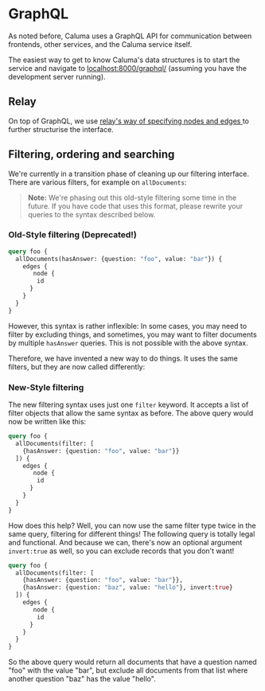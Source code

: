 # GraphQL

As noted before, Caluma uses a GraphQL API for communication between
frontends, other services, and the Caluma service itself.

The easiest way to get to know Caluma's data
structures is to start the service and navigate to
[localhost:8000/graphql/](http://localhost:8000/graphql/) (assuming you
have the development server running).

## Relay

On top of GraphQL, we use [relay's way of specifying nodes and edges
](https://facebook.github.io/relay/graphql/connections.htm) to further
structurise the interface.


## Filtering, ordering and searching

We're currently in a transition phase of cleaning up our filtering interface.
There are various filters, for example on `allDocuments`:

> **Note:** We're phasing out this old-style filtering some time in the future.
> If you have code that uses this format, please rewrite your queries to the
> syntax described below.


### Old-Style filtering (Deprecated!)

```graphql
query foo {
  allDocuments(hasAnswer: {question: "foo", value: "bar"}) {
    edges {
       node {
        id
      }
    }
  }
}
```

However, this syntax is rather inflexible: In some cases, you may need to filter
by excluding things, and sometimes, you may want to filter documents by multiple
`hasAnswer` queries. This is not possible with the above syntax.

Therefore, we have invented a new way to do things. It uses the same filters,
but they are now called differently:


### New-Style filtering

The new filtering syntax uses just one `filter` keyword. It accepts a list of
filter objects that allow the same syntax as before. The above query would now
be written like this:

```graphql
query foo {
  allDocuments(filter: [
    {hasAnswer: {question: "foo", value: "bar"}}
  ]) {
    edges {
       node {
        id
      }
    }
  }
}
```

How does this help? Well, you can now use the same filter type twice in the same
query, filtering for different things! The following query is totally legal and
functional. And because we can, there's now an optional argument `invert:true`
as well, so you can exclude records that you don't want!

```graphql
query foo {
  allDocuments(filter: [
    {hasAnswer: {question: "foo", value: "bar"}},
    {hasAnswer: {question: "baz", value: "hello"}, invert:true}
  ]) {
    edges {
       node {
        id
      }
    }
  }
}
```

So the above query would return all documents that have a question named "foo"
with the value "bar", but exclude all documents from that list where another
question "baz" has the value "hello".
